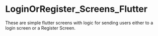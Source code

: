 # LoginOrRegister_Screens_Flutter
These are simple flutter screens with logic for sending users either to a login screen or a Register Screen.
